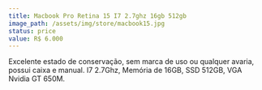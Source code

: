```yaml
---
title: Macbook Pro Retina 15 I7 2.7ghz 16gb 512gb
image_path: /assets/img/store/macbook15.jpg
status: price
value: R$ 6.000
---
```

Excelente estado de conservação, sem marca de uso ou qualquer avaria, possui caixa e manual. I7 2.7Ghz, Memória de 16GB, SSD 512GB, VGA Nvidia GT 650M.